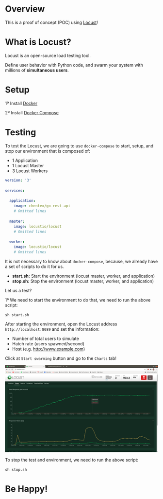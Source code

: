 # Overview

This is a proof of concept (POC) using [Locust](https://locust.io)!

# What is Locust?

Locust is an open-source load testing tool. 

Define user behavior with Python code, and swarm your system with millions of **simultaneous users**.

# Setup

1º Install [Docker](https://docs.docker.com/get-docker/)

2º Install [Docker Compose](https://docs.docker.com/compose/install/)

# Testing

To test the Locust, we are going to use `docker-compose` to start, setup, and stop our environment that is composed of:

- 1 Application
- 1 Locust Master
- 3 Locust Workers

```yaml
version: '3'

services:

  application:
    image: chentex/go-rest-api
    # Omitted lines

  master:
    image: locustio/locust
    # Omitted lines

  worker:
    image: locustio/locust
    # Omitted lines
```

It is not necessary to know about `docker-compose`, because, we already have a set of scripts to do it for us.

- **start.sh:** Start the environment (locust master, worker, and application)
- **stop.sh:** Stop the environment (locust master, worker, and application)

Let us a test?

1ª We need to start the environment to do that, we need to run the above script:

`sh start.sh`

After starting the environment, open the Locust address `http://localhost:8089` and set the information:

- Number of total users to simulate
- Hatch rate (users spawned/second)
- Host (e.g. http://www.example.com)

Click at `Start swarming` button and go to the `Charts` tab!

![alt text](/images/locust-performance-test.png "Locust Chart Tab")

To stop the test and environment, we need to run the above script:

`sh stop.sh`

# Be Happy!